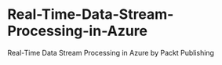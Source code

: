 # Real-Time-Data-Stream-Processing-in-Azure
Real-Time Data Stream Processing in Azure by Packt Publishing
